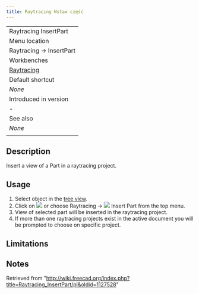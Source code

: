 ```yaml
---
title: Raytracing Wstaw część
---
```

|  |
| --- |
| Raytracing InsertPart |
| Menu location |
| Raytracing → InsertPart‏‎ |
| Workbenches |
| [Raytracing](/Raytracing_Workbench "Raytracing Workbench") |
| Default shortcut |
| *None* |
| Introduced in version |
| - |
| See also |
| *None* |
|  |

## Description

Insert a view of a Part in a raytracing project.

## Usage

1. Select object in the [tree view](/Tree_view "Tree view").
2. Click on ![](/images/Raytracing_InsertPart.svg) or choose Raytracing → ![](/images/Raytracing_InsertPart.svg) Insert Part from the top menu.
3. View of selected part will be inserted in the raytracing project.
4. If more than one raytracing projects exist in the active document you will be prompted to choose on specific project.

## Limitations

## Notes

Retrieved from "<http://wiki.freecad.org/index.php?title=Raytracing_InsertPart/pl&oldid=1127528>"